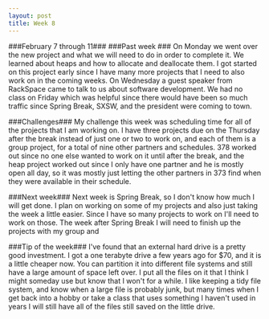 ```yaml
---
layout: post
title: Week 8
---
```


###February 7 through 11###
###Past week ###
On Monday we went over the new project and what we will need to do in order to complete it. We learned about heaps and how to allocate and deallocate them. I got started on this project early since I have many more projects that I need to also work on in the coming weeks. On Wednesday a guest speaker from RackSpace came to talk to us about software development. We had no class on Friday which was helpful since there would have been so much traffic since Spring Break, SXSW, and the president were coming to town. 

###Challenges###
My challenge this week was scheduling time for all of the projects that I am working on. I have three projects due on the Thursday after the break instead of just one or two to work on, and each of them is a group project, for a total of nine other partners and schedules. 378 worked out since no one else wanted to work on it until after the break, and the heap project worked out since I only have one partner and he is mostly open all day, so it was mostly just letting the other partners in 373 find when they were available in their schedule. 

###Next week###
Next week is Spring Break, so I don't know how much I will get done. I plan on working on some of my projects and also just taking the week a little easier. Since I have so many projects to work on I'll need to work on those. The week after Spring Break I will need to finish up the projects with my group and 

###Tip of the week###
I've found that an external hard drive is a pretty good investment. I got a one terabyte drive a few years ago for $70, and it is a little cheaper now. You can partition it into different file systems and still have a large amount of space left over. I put all the files on it that I think I might someday use but know that I won't for a while. I like keeping a tidy file system, and know when a large file is probably junk, but many times when I get back into a hobby or take a class that uses something I haven't used in years I will still have all of the files still saved on the little drive. 

